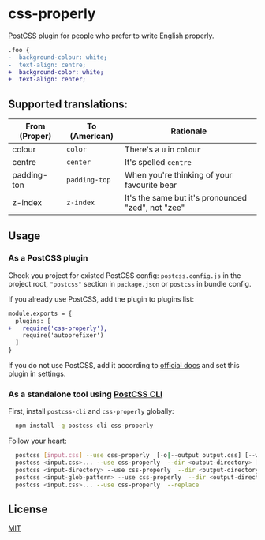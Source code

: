 # css-properly

[PostCSS] plugin for people who prefer to write English properly.

[PostCSS]: https://github.com/postcss/postcss

```diff
.foo {
-  background-colour: white;
-  text-align: centre;
+  background-color: white;
+  text-align: center;
```

## Supported translations:

| From (Proper) | To (American) | Rationale |
|---------------|---------------|-----------|
| colour | `color` | There's a `u` in `colour` |
| centre | `center` | It's spelled `centre` |
| padding-ton | `padding-top` | When you're thinking of your favourite bear |
| z-index | `z-index` | It's the same but it's pronounced "zed", not "zee" |

## Usage

### As a PostCSS plugin

Check you project for existed PostCSS config: `postcss.config.js`
in the project root, `"postcss"` section in `package.json`
or `postcss` in bundle config.

If you already use PostCSS, add the plugin to plugins list:

```diff
module.exports = {
  plugins: [
+   require('css-properly'),
    require('autoprefixer')
  ]
}
```

If you do not use PostCSS, add it according to [official docs]
and set this plugin in settings.

[official docs]: https://github.com/postcss/postcss#usage

### As a standalone tool using [PostCSS CLI](https://github.com/postcss/postcss-cli)

First, install `postcss-cli` and `css-properly` globally:

```sh
  npm install -g postcss-cli css-properly
```

Follow your heart:

```sh
  postcss [input.css] --use css-properly  [-o|--output output.css] [--watch|-w]
  postcss <input.css>... --use css-properly  --dir <output-directory> [--watch|-w]
  postcss <input-directory> --use css-properly  --dir <output-directory> [--watch|-w]
  postcss <input-glob-pattern> --use css-properly  --dir <output-directory> [--watch|-w]
  postcss <input.css>... --use css-properly  --replace
```

## License

[MIT](LICENSE)



